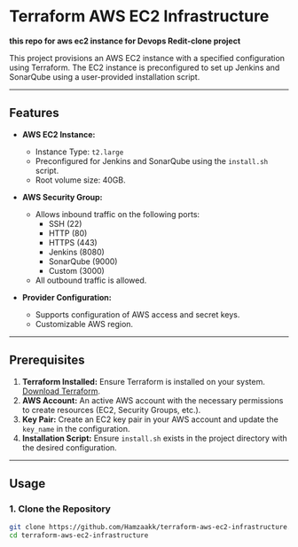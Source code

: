 # Terraform AWS EC2 Infrastructure
**this repo for aws ec2 instance for Devops Redit-clone project**

This project provisions an AWS EC2 instance with a specified configuration using Terraform. The EC2 instance is preconfigured to set up Jenkins and SonarQube using a user-provided installation script.

---

## Features

- **AWS EC2 Instance:**
  - Instance Type: `t2.large`
  - Preconfigured for Jenkins and SonarQube using the `install.sh` script.
  - Root volume size: 40GB.

- **AWS Security Group:**
  - Allows inbound traffic on the following ports:
    - SSH (22)
    - HTTP (80)
    - HTTPS (443)
    - Jenkins (8080)
    - SonarQube (9000)
    - Custom (3000)
  - All outbound traffic is allowed.

- **Provider Configuration:**
  - Supports configuration of AWS access and secret keys.
  - Customizable AWS region.

---

## Prerequisites

1. **Terraform Installed:** Ensure Terraform is installed on your system. [Download Terraform](https://www.terraform.io/downloads).
2. **AWS Account:** An active AWS account with the necessary permissions to create resources (EC2, Security Groups, etc.).
3. **Key Pair:** Create an EC2 key pair in your AWS account and update the `key_name` in the configuration.
4. **Installation Script:** Ensure `install.sh` exists in the project directory with the desired configuration.

---

## Usage

### 1. Clone the Repository
```bash
git clone https://github.com/Hamzaakk/terraform-aws-ec2-infrastructure.git
cd terraform-aws-ec2-infrastructure
